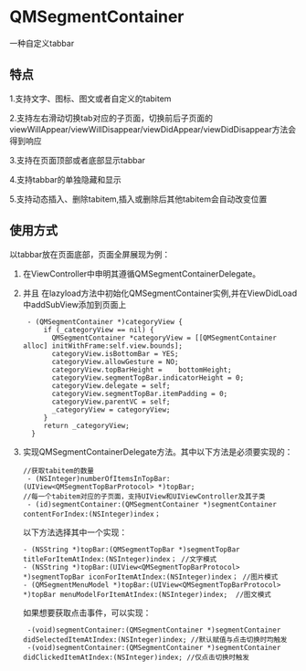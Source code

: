 # QMSegmentContainer
一种自定义tabbar

## 特点
1.支持文字、图标、图文或者自定义的tabitem

2.支持左右滑动切换tab对应的子页面，切换前后子页面的viewWillAppear/viewWillDisappear/viewDidAppear/viewDidDisappear方法会得到响应

3.支持在页面顶部或者底部显示tabbar

4.支持tabbar的单独隐藏和显示

5.支持动态插入、删除tabitem,插入或删除后其他tabitem会自动改变位置


## 使用方式
以tabbar放在页面底部，页面全屏展现为例：
1. 在ViewController中申明其遵循QMSegmentContainerDelegate。

2. 并且 在lazyload方法中初始化QMSegmentContainer实例,并在ViewDidLoad中addSubView添加到页面上

        - (QMSegmentContainer *)categoryView {
            if (_categoryView == nil) {
              QMSegmentContainer *categoryView = [[QMSegmentContainer alloc] initWithFrame:self.view.bounds];
              categoryView.isBottomBar = YES;
              categoryView.allowGesture = NO;
              categoryView.topBarHeight =    bottomHeight;
              categoryView.segmentTopBar.indicatorHeight = 0;
              categoryView.delegate = self;
              categoryView.segmentTopBar.itemPadding = 0;
              categoryView.parentVC = self;
              _categoryView = categoryView;
            }
            return _categoryView;
         }
  
3. 实现QMSegmentContainerDelegate方法。其中以下方法是必须要实现的：
  
       //获取tabitem的数量
        - (NSInteger)numberOfItemsInTopBar:(UIView<QMSegmentTopBarProtocol> *)topBar;
       //每一个tabitem对应的子页面，支持UIView和UIViewController及其子类
        - (id)segmentContainer:(QMSegmentContainer *)segmentContainer contentForIndex:(NSInteger)index；
  
   以下方法选择其中一个实现：
   
       - (NSString *)topBar:(QMSegmentTopBar *)segmentTopBar titleForItemAtIndex:(NSInteger)index； //文字模式
       - (NSString *)topBar:(UIView<QMSegmentTopBarProtocol> *)segmentTopBar iconForItemAtIndex:(NSInteger)index； //图片模式
       - (QMSegmentMenuModel *)topBar:(UIView<QMSegmentTopBarProtocol> *)topBar menuModelForItemAtIndex:(NSInteger)index;  //图文模式
  
   如果想要获取点击事件，可以实现：
   
        -(void)segmentContainer:(QMSegmentContainer *)segmentContainer didSelectedItemAtIndex:(NSInteger)index; //默认赋值与点击切换时均触发
        -(void)segmentContainer:(QMSegmentContainer *)segmentContainer didClickedItemAtIndex:(NSInteger)index; //仅点击切换时触发
